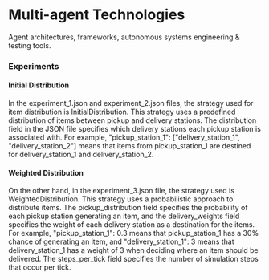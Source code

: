 # Multi-agent Technologies
Agent architectures, frameworks, autonomous systems engineering &amp; testing tools.

### Experiments
#### Initial Distribution
In the experiment_1.json and experiment_2.json files, the strategy used for item distribution is InitialDistribution. This strategy uses a predefined distribution of items between pickup and delivery stations. The distribution field in the JSON file specifies which delivery stations each pickup station is associated with. For example, "pickup_station_1": ["delivery_station_1", "delivery_station_2"] means that items from pickup_station_1 are destined for delivery_station_1 and delivery_station_2.

#### Weighted Distribution
On the other hand, in the experiment_3.json file, the strategy used is WeightedDistribution. This strategy uses a probabilistic approach to distribute items. The pickup_distribution field specifies the probability of each pickup station generating an item, and the delivery_weights field specifies the weight of each delivery station as a destination for the items. For example, "pickup_station_1": 0.3 means that pickup_station_1 has a 30% chance of generating an item, and "delivery_station_1": 3 means that delivery_station_1 has a weight of 3 when deciding where an item should be delivered. The steps_per_tick field specifies the number of simulation steps that occur per tick.